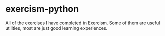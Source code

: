 # exercism-python
All of the exercises I have completed in Exercism.  Some of them are useful utilities, most are just good learning experiences.
